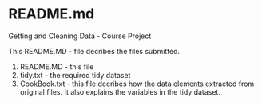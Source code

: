 # README.md
Getting and Cleaning Data - Course Project

This README.MD   - file decribes the files submitted.
1.	README.MD    - this file
2.	tidy.txt     - the required tidy dataset
3. 	CookBook.txt - this file decribes how the data elements extracted from original files. It also explains the variables in the tidy dataset. 

